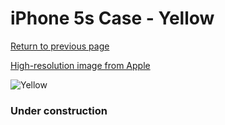 # iPhone 5s Case - Yellow

[Return to previous page](/iphone_5s)

[High-resolution image from Apple](https://store.storeimages.cdn-apple.com/8756/as-images.apple.com/is/MF043?wid=4500&hei=4500&fmt=png)

<div style="width: 384px"><img src="/everysource/MF043.png" alt="Yellow"></div>

### Under construction
